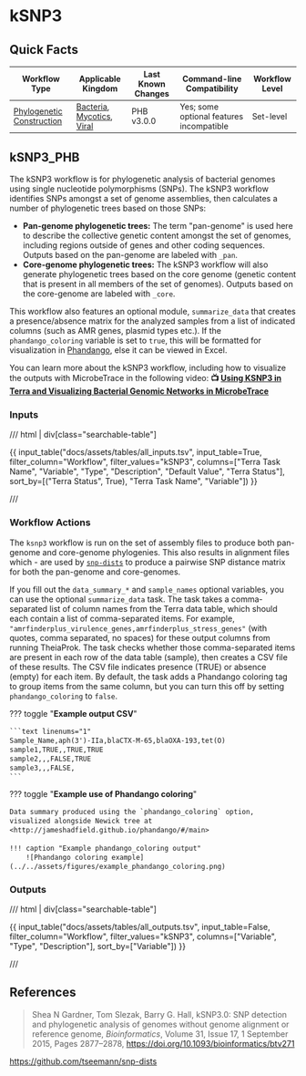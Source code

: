 # kSNP3

## Quick Facts

| **Workflow Type** | **Applicable Kingdom** | **Last Known Changes** | **Command-line Compatibility** | **Workflow Level** |
|---|---|---|---|---|
| [Phylogenetic Construction](../../workflows_overview/workflows_type.md/#phylogenetic-construction) | [Bacteria](../../workflows_overview/workflows_kingdom.md/#bacteria), [Mycotics](../../workflows_overview/workflows_kingdom.md#mycotics), [Viral](../../workflows_overview/workflows_kingdom.md/#viral) | PHB v3.0.0 | Yes; some optional features incompatible | Set-level |

## kSNP3_PHB

The kSNP3 workflow is for phylogenetic analysis of bacterial genomes using single nucleotide polymorphisms (SNPs). The kSNP3 workflow identifies SNPs amongst a set of genome assemblies, then calculates a number of phylogenetic trees based on those SNPs:

- **Pan-genome phylogenetic trees:** The term "pan-genome" is used here to describe the collective genetic content amongst the set of genomes, including regions outside of genes and other coding sequences.  Outputs based on the pan-genome are labeled with `_pan`.
- **Core-genome phylogenetic trees:** The kSNP3 workflow will also generate phylogenetic trees based on the core genome (genetic content that is present in all members of the set of genomes). Outputs based on the core-genome are labeled with `_core`.

This workflow also features an optional module, `summarize_data` that creates a presence/absence matrix for the analyzed samples from a list of indicated columns (such as AMR genes, plasmid types etc.). If the `phandango_coloring` variable is set to `true`, this will be formatted for visualization in [Phandango](https://jameshadfield.github.io/phandango/#/), else it can be viewed in Excel.

You can learn more about the kSNP3 workflow, including how to visualize the outputs with MicrobeTrace in the following video: **📺 [Using KSNP3 in Terra and Visualizing Bacterial Genomic Networks in MicrobeTrace](https://www.youtube.com/watch?v=iRpNDun46R8)**

### Inputs

/// html | div[class="searchable-table"]

{{ input_table("docs/assets/tables/all_inputs.tsv", input_table=True, filter_column="Workflow", filter_values="kSNP3", columns=["Terra Task Name", "Variable", "Type", "Description", "Default Value", "Terra Status"], sort_by=[("Terra Status", True), "Terra Task Name", "Variable"]) }}

///

### Workflow Actions

The `ksnp3` workflow is run on the set of assembly files to produce both pan-genome and core-genome phylogenies. This also results in alignment files which - are used by [`snp-dists`](https://github.com/tseemann/snp-dists) to produce a pairwise SNP distance matrix for both the pan-genome and core-genomes.

If you fill out the `data_summary_*` and `sample_names` optional variables, you can use the optional `summarize_data` task. The task takes a comma-separated list of column names from the Terra data table, which should each contain a list of comma-separated items. For example, `"amrfinderplus_virulence_genes,amrfinderplus_stress_genes"` (with quotes, comma separated, no spaces) for these output columns from running TheiaProk. The task checks whether those comma-separated items are present in each row of the data table (sample), then creates a CSV file of these results. The CSV file indicates presence (TRUE) or absence (empty) for each item. By default, the task adds a Phandango coloring tag to group items from the same column, but you can turn this off by setting `phandango_coloring` to `false`.

??? toggle "**Example output CSV**"

    ```text linenums="1"
    Sample_Name,aph(3')-IIa,blaCTX-M-65,blaOXA-193,tet(O)
    sample1,TRUE,,TRUE,TRUE
    sample2,,,FALSE,TRUE
    sample3,,,FALSE,
    ```

??? toggle "**Example use of Phandango coloring**"

    Data summary produced using the `phandango_coloring` option, visualized alongside Newick tree at <http://jameshadfield.github.io/phandango/#/main>

    !!! caption "Example phandango_coloring output"
        ![Phandango coloring example](../../assets/figures/example_phandango_coloring.png)

### Outputs

/// html | div[class="searchable-table"]

{{ input_table("docs/assets/tables/all_outputs.tsv", input_table=False, filter_column="Workflow", filter_values="kSNP3", columns=["Variable", "Type", "Description"], sort_by=["Variable"]) }}

///

## References

>Shea N Gardner, Tom Slezak, Barry G. Hall, kSNP3.0: SNP detection and phylogenetic analysis of genomes without genome alignment or reference genome, _Bioinformatics_, Volume 31, Issue 17, 1 September 2015, Pages 2877–2878, <https://doi.org/10.1093/bioinformatics/btv271>
<!-- -->
<https://github.com/tseemann/snp-dists>
